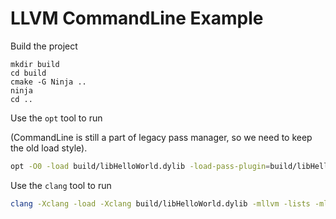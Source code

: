 # LLVM CommandLine Example 




Build the project 
```
mkdir build 
cd build 
cmake -G Ninja ..
ninja 
cd ..
```

Use the `opt` tool to run 

(CommandLine is still a part of legacy pass manager, so we need to keep the old load style). 

```bash 
opt -O0 -load build/libHelloWorld.dylib -load-pass-plugin=build/libHelloWorld.dylib -disable-output -lists ARG1 -lists ARG2 test.ll
```

Use the `clang` tool to run 
```bash 
clang -Xclang -load -Xclang build/libHelloWorld.dylib -mllvm -lists -mllvm ARG1 -mllvm -lists -mllvm ARG2 -fpass-plugin=build/libHelloWorld.dylib test.c
```

